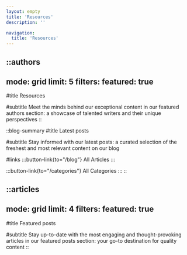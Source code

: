 ```yaml
---
layout: empty
title: 'Resources'
description: ''

navigation: 
  title: 'Resources'
--- 
```


::authors
---
mode: grid
limit: 5
filters:
  featured: true
---
#title
Resources

#subtitle
Meet the minds behind our exceptional content in our featured authors section: 
a showcase of talented writers and their unique perspectives
::

::blog-summary
#title
Latest posts

#subtitle
Stay informed with our latest posts: a curated selection of the freshest and most relevant content on our blog

#links
:::button-link{to="/blog"}
All Articles
:::

:::button-link{to="/categories"}
All Categories
:::
::



::articles
---
mode: grid
limit: 4
filters:
  featured: true
---
#title
Featured posts

#subtitle
Stay up-to-date with the most engaging and thought-provoking articles in our 
featured posts section: your go-to destination for quality content
::
